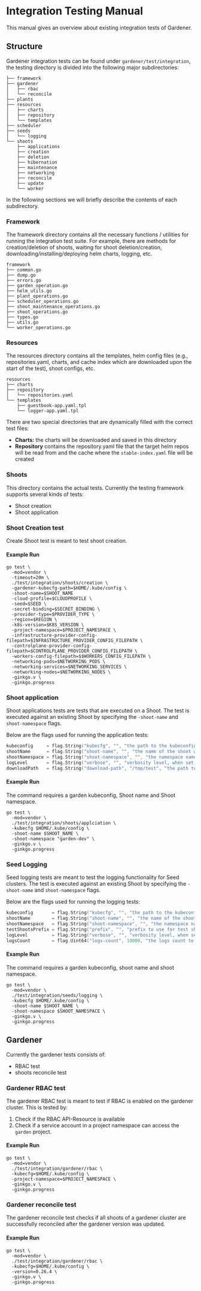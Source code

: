 # Integration Testing Manual

This manual gives an overview about existing integration tests of Gardener.

## Structure

Gardener integration tests can be found under `gardener/test/integration`, the testing directory
is divided into the following major subdirectories:

```console
├── framework
├── gardener
│   ├── rbac
│   └── reconcile
├── plants
├── resources
│   ├── charts
│   ├── repository
│   └── templates
├── scheduler
├── seeds
│   └── logging
└── shoots
    ├── applications
    ├── creation
    ├── deletion
    ├── hibernation
    ├── maintenance
    ├── networking
    ├── reconcile
    ├── update
    └── worker
```

In the following sections we will briefly describe the contents of each subdirectory.

### Framework

The framework directory contains all the necessary functions / utilities for running the integration test suite. For example, there are methods for creation/deletion of shoots, waiting for shoot deletion/creation, downloading/installing/deploying helm charts, logging, etc.

```console
framework
├── common.go
├── dump.go
├── errors.go
├── garden_operation.go
├── helm_utils.go
├── plant_operations.go
├── scheduler_operations.go
├── shoot_maintenance_operations.go
├── shoot_operations.go
├── types.go
├── utils.go
└── worker_operations.go
```

### Resources

The resources directory contains all the templates, helm config files (e.g., repositories.yaml, charts, and cache index which are downloaded upon the start of the test), shoot configs, etc.

```console
resources
├── charts
├── repository
│   └── repositories.yaml
└── templates
    ├── guestbook-app.yaml.tpl
    └── logger-app.yaml.tpl
```

There are two special directories that are dynamically filled with the correct test files:

- **Charts:** the charts will be downloaded and saved in this directory
- **Repository** contains the repository.yaml file that the target helm repos will be read from and the cache where the `stable-index.yaml` file will be created

### Shoots

This directory contains the actual tests. Currently the testing framework supports several kinds of tests:

- Shoot creation
- Shoot application

### Shoot Creation test

Create Shoot test is meant to test shoot creation.

#### Example Run

```console
go test \
  -mod=vendor \
  -timeout=20m \
  ./test/integration/shoots/creation \
  -gardener-kubecfg-path=$HOME/.kube/config \
  -shoot-name=$SHOOT_NAME
  -cloud-profile=$CLOUDPROFILE \
  -seed=$SEED \
  -secret-binding=$SECRET_BINDING \
  -provider-type=$PROVIDER_TYPE \
  -region=$REGION \
  -k8s-version=$K8S_VERSION \
  -project-namespace=$PROJECT_NAMESPACE \
  -infrastructure-provider-config-filepath=$INFRASTRUCTURE_PROVIDER_CONFIG_FILEPATH \
  -controlplane-provider-config-filepath=$CONTROLPLANE_PROVIDER_CONFIG_FILEPATH \
  -workers-config-filepath=$$WORKERS_CONFIG_FILEPATH \
  -networking-pods=$NETWORKING_PODS \
  -networking-services=$NETWORKING_SERVICES \
  -networking-nodes=$NETWORKING_NODES \
  -ginkgo.v \
  -ginkgo.progress
```

### Shoot application

Shoot applications tests are tests that are executed on a Shoot. The test is executed against an existing Shoot by specifying the `-shoot-name` and `shoot-namespace` flags.

Below are the flags used for running the application tests:

```go
kubeconfig     = flag.String("kubecfg", "", "the path to the kubeconfig of the Garden cluster that will be used for integration tests")
shootName      = flag.String("shoot-name", "", "the name of the shoot we want to test")
shootNamespace = flag.String("shoot-namespace", "", "the namespace name that the shoot resides in")
logLevel       = flag.String("verbose", "", "verbosity level, when set, logging level will be DEBUG")
downloadPath   = flag.String("download-path", "/tmp/test", "the path to which you download the kubeconfig")
```

#### Example Run

The command requires a garden kubeconfig, Shoot name and Shoot namespace.

```console
go test \
  -mod=vendor \
  ./test/integration/shoots/applciation \
  -kubecfg $HOME/.kube/config \
  -shoot-name $SHOOT_NAME \
  -shoot-namespace "garden-dev" \
  -ginkgo.v \
  -ginkgo.progress
```

### Seed Logging

Seed logging tests are meant to test the logging functionality for Seed clusters. The test is executed against an existing Shoot by specifying the `-shoot-name` and `shoot-namespace` flags.

Below are the flags used for running the logging tests:

```go
kubeconfig       = flag.String("kubecfg", "", "the path to the kubeconfig of Garden cluster that will be used for integration tests")
shootName        = flag.String("shoot-name", "", "the name of the shoot we want to test")
shootNamespace   = flag.String("shoot-namespace", "", "the namespace name that the shoot resides in")
testShootsPrefix = flag.String("prefix", "", "prefix to use for test shoots")
logLevel         = flag.String("verbose", "", "verbosity level, when set, logging level will be DEBUG")
logsCount        = flag.Uint64("logs-count", 10000, "the logs count to be logged by the logger application")
```

#### Example Run

The command requires a garden kubeconfig, shoot name and shoot namespace.

```console
go test \
  -mod=vendor \
  ./test/integration/seeds/logging \
  -kubecfg $HOME/.kube/config \
  -shoot-name $SHOOT_NAME \
  -shoot-namespace $SHOOT_NAMESPACE \
  -ginkgo.v \
  -ginkgo.progress
```

## Gardener

Currently the gardener tests consists of:

- RBAC test
- shoots reconcile test

### Gardener RBAC test

The gardener RBAC test is meant to test if RBAC is enabled on the gardener cluster.
This is tested by:
1. Check if the RBAC API-Resource is available
2. Check if a service account in a project namespace can access the `garden` project.

#### Example Run

```console
go test \
  -mod=vendor \
  ./test/integration/gardener/rbac \
  -kubecfg=$HOME/.kube/config \
  -project-namespace=$PROJECT_NAMESPACE \
  -ginkgo.v \
  -ginkgo.progress
```

### Gardener reconcile test

The gardener reconcile test checks if all shoots of a gardener cluster are successfully reconciled after the gardener version was updated.

#### Example Run

```console
go test \
  -mod=vendor \
  ./test/integration/gardener/rbac \
  -kubecfg=$HOME/.kube/config \
  -version=0.26.4 \
  -ginkgo.v \
  -ginkgo.progress
```
